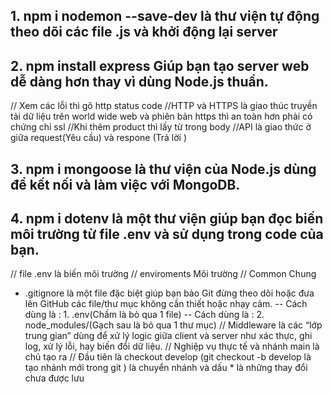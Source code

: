 ## 1. npm i nodemon --save-dev là thư viện tự động theo dõi các file .js và khởi động lại server

## 2. npm install express Giúp bạn tạo server web dễ dàng hơn thay vì dùng Node.js thuần.

// Xem các lỗi thì gõ http status code
//HTTP và HTTPS là giao thúc truyền tải dữ liệu trên world wide web và phiên bản https thì an toàn hơn phải có chứng chỉ ssl
//Khi thêm product thì lấy từ trong body
//API là giao thức ở giữa request(Yêu cầu) và respone (Trả lời )

## 3. npm i mongoose là thư viện của Node.js dùng để kết nối và làm việc với MongoDB.

## 4. npm i dotenv là một thư viện giúp bạn đọc biến môi trường từ file .env và sử dụng trong code của bạn.

// file .env là biến môi trường
// enviroments Môi trường
// Common Chung

- .gitignore là một file đặc biệt giúp bạn bảo Git đừng theo dõi hoặc đưa lên GitHub các file/thư mục không cần thiết hoặc nhạy cảm.
  -- Cách dùng là : 1. .env(Chấm là bỏ qua 1 file)
  -- Cách dùng là : 2. node_modules/(Gạch sau là bỏ qua 1 thư mục)
  // Middleware là các “lớp trung gian” dùng để xử lý logic giữa client và server như xác thực, ghi log, xử lý lỗi, hay biến đổi dữ liệu.
  // Nghiệp vụ thực tế và nhánh main là chủ tạo ra
  // Đầu tiên là checkout develop (git checkout -b develop là tạo nhánh mới trong git ) là chuyển nhánh và dấu \* là những thay đổi chưa được lưu
